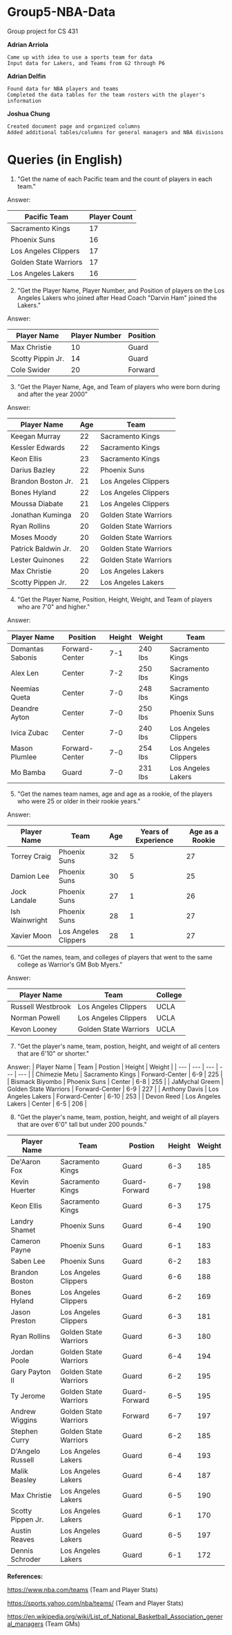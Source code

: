 # Group5-NBA-Data
 Group project for CS 431

**Adrian Arriola**
```
Came up with idea to use a sports team for data
Input data for Lakers, and Teams from G2 through P6
```

**Adrian Delfin**
```
Found data for NBA players and teams
Completed the data tables for the team rosters with the player's information
```

**Joshua Chung**
```
Created document page and organized columns
Added additional tables/columns for general managers and NBA divisions
```

# Queries (in English)
1. "Get the name of each Pacific team and the count of players in each team."

Answer:

| Pacific Team | Player Count |
| --- | --- |
| Sacramento Kings | 17 |
| Phoenix Suns | 16 |
| Los Angeles Clippers | 17 |
| Golden State Warriors | 17 |
| Los Angeles Lakers | 16 |

2. "Get the Player Name, Player Number, and Position of players on the Los Angeles Lakers who joined after Head Coach "Darvin Ham" joined the Lakers."

Answer:

| Player Name | Player Number | Position |
| --- | --- | --- |
| Max Christie | 10 | Guard |
| Scotty Pippin Jr. | 14 | Guard |
| Cole Swider | 20 | Forward |

3. "Get the Player Name, Age, and Team of players who were born during and after the year 2000"

Answer:

| Player Name | Age | Team |
| --- | --- | --- |
| Keegan Murray | 22 | Sacramento Kings |
| Kessler Edwards | 22 | Sacramento Kings |
| Keon Ellis | 23 | Sacramento Kings |
| Darius Bazley | 22 | Phoenix Suns |
| Brandon Boston Jr. | 21 | Los Angeles Clippers |
| Bones Hyland | 22 | Los Angeles Clippers |
| Moussa Diabate | 21 | Los Angeles Clippers |
| Jonathan Kuminga | 20 | Golden State Warriors |
| Ryan Rollins | 20 | Golden State Warriors |
| Moses Moody | 20 | Golden State Warriors |
| Patrick Baldwin Jr. | 20 | Golden State Warriors |
| Lester Quinones | 22 | Golden State Warriors |
| Max Christie | 20 | Los Angeles Lakers |
| Scotty Pippen Jr. | 22 | Los Angeles Lakers |

4. "Get the Player Name, Position, Height, Weight, and Team of players who are 7'0" and higher."

Answer:

| Player Name | Position | Height | Weight | Team |
| --- | --- | --- | --- | --- |
| Domantas Sabonis | Forward-Center | 7-1 | 240 lbs | Sacramento Kings |
| Alex Len | Center | 7-2 | 250 lbs | Sacramento Kings |
| Neemias Queta | Center | 7-0 | 248 lbs | Sacramento Kings |
| Deandre Ayton | Center | 7-0 | 250 lbs | Phoenix Suns |
| Ivica Zubac | Center | 7-0 | 240 lbs | Los Angeles Clippers |
| Mason Plumlee | Forward-Center | 7-0 | 254 lbs | Los Angeles Clippers |
| Mo Bamba | Guard | 7-0 | 231 lbs | Los Angeles Lakers |

5. "Get the names team names, age and age as a rookie, of the players who were 25 or older in their rookie years."

Answer:

| Player Name | Team | Age | Years of Experience | Age as a Rookie |
| --- | --- | --- | --- | --- |
| Torrey Craig | Phoenix Suns | 32 | 5 | 27 |
| Damion Lee | Phoenix Suns | 30 | 5 | 25 |
| Jock Landale | Phoenix Suns | 27 | 1 | 26 |
| Ish Wainwright | Phoenix Suns | 28 | 1 | 27 |
| Xavier Moon | Los Angeles Clippers | 28 | 1 | 27 |

6. "Get the names, team, and colleges of players that went to the same college as Warrior's GM Bob Myers."

Answer:

| Player Name | Team | College |
| --- | --- | --- |
| Russell Westbrook | Los Angeles Clippers | UCLA |
| Norman Powell | Los Angeles Clippers | UCLA |
| Kevon Looney | Golden State Warriors | UCLA |

7. "Get the player's name, team, postion, height, and weight of all centers that are 6'10" or shorter."

Answer:
| Player Name | Team | Postion | Height | Weight |
| --- | --- | --- | --- | --- |
| Chimezie Metu | Sacramento Kings | Forward-Center | 6-9 | 225 |
| Bismack Biyombo | Phoenix Suns | Center | 6-8 | 255 |
| JaMychal Greem | Golden State Warriors | Forward-Center | 6-9 | 227 |
| Anthony Davis | Los Angeles Lakers | Forward-Center | 6-10 | 253 |
| Devon Reed | Los Angeles Lakers | Center | 6-5 | 206 |

8. "Get the player's name, team, postion, height, and weight of all players that are over 6'0" tall but under 200 pounds."

| Player Name | Team | Postion | Height | Weight |
| --- | --- | --- | --- | --- |
| De'Aaron Fox | Sacramento Kings | Guard | 6-3 | 185 |
| Kevin Huerter | Sacramento Kings | Guard-Forward | 6-7 | 198 |
| Keon Ellis | Sacramento Kings | Guard | 6-3 | 175 |
| Landry Shamet | Phoenix Suns | Guard | 6-4 | 190 |
| Cameron Payne | Phoenix Suns | Guard | 6-1 | 183 |
| Saben Lee | Phoenix Suns | Guard | 6-2 | 183 |
| Brandon Boston | Los Angeles Clippers | Guard | 6-6 | 188 |
| Bones Hyland | Los Angeles Clippers | Guard | 6-2 | 169 |
| Jason Preston | Los Angeles Clippers | Guard | 6-3 | 181 |
| Ryan Rollins | Golden State Warriors | Guard | 6-3 | 180 |
| Jordan Poole | Golden State Warriors | Guard | 6-4 | 194 |
| Gary Payton II | Golden State Warriors| Guard | 6-2 | 195 |
| Ty Jerome | Golden State Warriors | Guard-Forward | 6-5 | 195 |
| Andrew Wiggins | Golden State Warriors | Forward | 6-7 | 197 |
| Stephen Curry | Golden State Warriors | Guard | 6-2 | 185 |
| D'Angelo Russell | Los Angeles Lakers | Guard | 6-4 | 193 |
| Malik Beasley | Los Angeles Lakers | Guard | 6-4 | 187 |
| Max Christie | Los Angeles Lakers | Guard | 6-5 | 190 |
| Scotty Pippen Jr. | Los Angeles Lakers | Guard | 6-1 | 170 |
| Austin Reaves | Los Angeles Lakers | Guard | 6-5 | 197 |
| Dennis Schroder | Los Angeles Lakers | Guard | 6-1 | 172 |

**References:**

https://www.nba.com/teams (Team and Player Stats)

https://sports.yahoo.com/nba/teams/ (Team and Player Stats)

https://en.wikipedia.org/wiki/List_of_National_Basketball_Association_general_managers (Team GMs)
